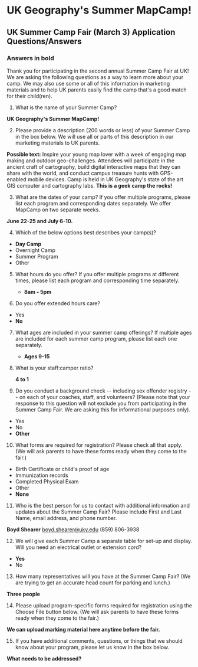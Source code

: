 # UK Geography's Summer MapCamp! 

## UK Summer Camp Fair (March 3) Application Questions/Answers

### Answers in bold

Thank you for participating in the second annual Summer Camp Fair at UK!  We are asking the following questions as a way to learn more about your camp.  We may also use some or all of this information in marketing materials and to help UK parents easily find the camp that's a good match for their child(ren).

1. What is the name of your Summer Camp?

  **UK Geography's Summer MapCamp!**


2. Please provide a description (200 words or less) of your Summer Camp in the box below.  We will use all or parts of this description in our marketing materials to UK parents.

  **Possible text:** Inspire your young map lover with a week of engaging map making and outdoor geo-challenges. Attendees will participate in the ancient craft of cartography, build digital interactive maps that they can share with the world, and conduct campus treasure hunts with GPS-enabled mobile devices. Camp is held in UK Geography's state of the art GIS computer and cartography labs. **This is a geek camp the rocks!**


3. What are the dates of your camp? If you offer multiple programs, please list each program and corresponding dates separately. 
We offer MapCamp on two separate weeks.

  **June 22-25 and July 6-10.**

4. Which of the below options best describes your camp(s)?

  * **Day Camp** 
  * Overnight Camp 
  * Summer Program 
  * Other 


5. What hours do you offer? If you offer multiple programs at different times, please list each program and corresponding time separately. 

   * **8am - 5pm** 


6. Do you offer extended hours care?

  * Yes 
  * **No**


7. What ages are included in your summer camp offerings?  If multiple ages are included for each summer camp program, please list each one separately.

   * **Ages 9-15**

8. What is your staff:camper ratio?
   
   **4 to 1**


9. Do you conduct a background check -- including sex offender registry -- on each of your coaches, staff, and volunteers? (Please note that your response to this question will not exclude you from participating in the Summer Camp Fair.  We are asking this for informational purposes only).
	
  * Yes 
  * No 
  * **Other** 


10. What forms are required for registration? Please check all that apply. (We will ask parents to have these forms ready when they come to the fair.)
  
  * Birth Certificate or child's proof of age 
  * Immunization records 
  * Completed Physical Exam 
  * Other 
  * **None**

11. Who is the best person for us to contact with additional information and updates about the Summer Camp Fair? Please include First and Last Name, email address, and phone number.

   **Boyd Shearer** boyd.shearer@uky.edu (859) 806-3938 

12. We will give each Summer Camp a separate table for set-up and display.  Will you need an electrical outlet or extension cord?
	
  * **Yes** 
  * No 

13. How many representatives will you have at the Summer Camp Fair? (We are trying to get an accurate head count for parking and lunch.)

  **Three people** 

14. Please upload program-specific forms required for registration using the Choose File button below.  (We will ask parents to have these forms ready when they come to the fair.)

   **We can upload marking material here anytime before the fair.**

15. If you have additional comments, questions, or things that we should know about your program, please let us know in the box below.

   **What needs to be addressed?**
